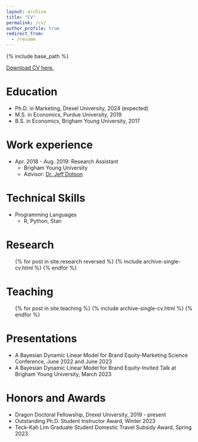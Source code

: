 ```yaml
---
layout: archive
title: "CV"
permalink: /cv/
author_profile: true
redirect_from:
  - /resume
---
```


{% include base_path %}

[Download CV here.](http://morganbale.github.io/files/Morgan_Bale_CV.pdf)

Education
======
* Ph.D. in Marketing, Drexel University, 2024 (expected)
* M.S. in Economics, Purdue University, 2019
* B.S. in Economics, Brigham Young University, 2017

Work experience
======
* Apr. 2018 - Aug. 2019: Research Assistant
  * Brigham Young University
  * Advisor: [Dr. Jeff Dotson](https://marriott.byu.edu/directory/details?id=33658)
  
Technical Skills
======
* Programming Languages
  * R, Python, Stan

Research
======
  <ul>{% for post in site.research reversed %}
    {% include archive-single-cv.html %}
  {% endfor %}</ul>
  
<!---
Talks
======
  <ul>{% for post in site.talks %}
    {% include archive-single-talk-cv.html %}
  {% endfor %}</ul>
-->
  
Teaching
======
  <ul>{% for post in site.teaching %}
    {% include archive-single-cv.html %}
  {% endfor %}</ul>
  
Presentations
======
* A Bayesian Dynamic Linear Model for Brand Equity-Marketing Science Conference, June 2022 and June 2023
* A Bayesian Dynamic Linear Model for Brand Equity-Invited Talk at Brigham Young University, March 2023

Honors and Awards
======
* Dragon Doctoral Fellowship, Drexel University, 2019 - present
* Outstanding Ph.D. Student Instructor Award, Winter 2023
* Teck-Kah Lim Graduate Student Domestic Travel Subsidy Award, Spring 2023
